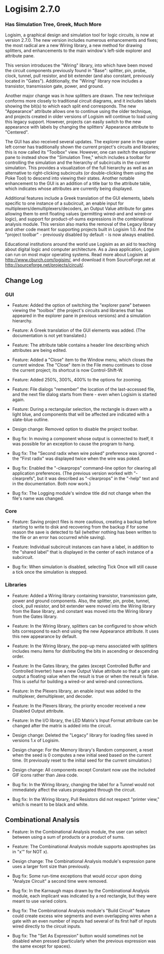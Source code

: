 # Logisim 2.7.0
### Has Simulation Tree, Greek, Much More

Logisim, a graphical design and simulation tool for logic circuits, is now at version 2.7.0. The new version includes numerous enhancements and fixes; the most radical are a new Wiring library, a new method for drawing splitters, and enhancements to the main window's left-side explorer and attribute pane.

This version introduces the "Wiring" library, into which have been moved the circuit components previously found in "Base": splitter, pin, probe, clock, tunnel, pull resistor, and bit extender (and also constant, previously located in "Gates"). Additionally, the "Wiring" library now includes a transistor, transmission gate, power, and ground.

Another major change was in how splitters are drawn. The new technique conforms more closely to traditional circuit diagrams, and it includes labels showing the bit(s) to which each split end corresponds. The new "Appearance" attribute allows one to continue using the older technique, and projects created in older versions of Logisim will continue to load using this legacy support. However, projects can easily switch to the new appearance with labels by changing the splitters' Appearance attribute to "Centered".

The GUI has also received several updates. The explorer pane in the upper left corner has traditionally shown the current project's circuits and libraries; this is now called its "Toolbox" view. However, one can switch the explorer pane to instead show the "Simulation Tree," which includes a toolbar for controlling the simulation and the hierarchy of subcircuits in the current simulation. This provides a visualization of the full hierarchy as well as an alternative to right-clicking subcircuits (or double-clicking them using the Poke Tool) to descend into viewing their states. Another notable enhancement to the GUI is an addition of a title bar to the attribute table, which indicates whose attributes are currently being displayed.

Additional features include a Greek translation of the GUI elements, labels specific to one instance of a subcircuit, an enable input for multiplexers/demultiplexers/decoders, an Output Value attribute for gates allowing them to emit floating values (permitting wired-and and wired-or logic), and support for product-of-sums expressions in the combinational analysis module. This version also marks the removal of the Legacy library and other code meant for supporting projects built in Logisim 1.0. And the "project toolbar" - previously disabled by default - is now always enabled.

Educational institutions around the world use Logisim as an aid to teaching about digital logic and computer architecture. As a Java application, Logisim can run on most major operating systems. Read more about Logisim at http://www.cburch.com/logisim/, and download it from SourceForge.net at http://sourceforge.net/projects/circuit/.

## Change Log
### GUI

- Feature: Added the option of switching the "explorer pane" between viewing the "toolbox" (the project's circuits and libraries that has appeared in the explorer pane in previous versions) and a simulation hierarchy.

- Feature: A Greek translation of the GUI elements was added. (The documentation is not yet translated.)

- Feature: The attribute table contains a header line describing which attributes are being edited.

- Feature: Added a "Close" item to the Window menu, which closes the current window. The "Close" item in the File menu continues to close the current project; its shortcut is now Control-Shift-W.

- Feature: Added 250%, 300%, 400% to the options for zooming.

- Feature: File dialogs "remember" the location of the last-accessed file, and the next file dialog starts from there - even when Logisim is started again.

- Feature: During a rectangular selection, the rectangle is drawn with a light blue, and components that will be affected are indicated with a slate-blue outline.

- Design change: Removed option to disable the project toolbar.

- Bug fix: In moving a component whose output is connected to itself, it was possible for an exception to cause the program to hang.

- Bug fix: The "Second radix when wire poked" preference was ignored - the "First radix" was displayed twice when the wire was poked.

- Bug fix: Enabled the "-clearprops" command-line option for clearing all application preferences. (The previous version worked with "-clearprefs", but it was described as "-clearprops" in the "-help" text and in the documentation. Both now work.)

- Bug fix: The Logging module's window title did not change when the file's name was changed.

### Core

- Feature: Saving project files is more cautious, creating a backup before starting to write to disk and recovering from the backup if for some reason the save is detected to fail (whether nothing has been written to the file or an error has occurred while saving).

- Feature: Individual subcircuit instances can have a label, in addition to the "shared label" that is displayed in the center of each instance of a subcircuit.

- Bug fix: When simulation is disabled, selecting Tick Once will still cause a tick once the simulation is stepped.

### Libraries

- Feature: Added a Wiring library containing transistor, transmission gate, power and ground components. Also, the splitter, pin, probe, tunnel, clock, pull resistor, and bit extender were moved into the Wiring library from the Base library, and constant was moved into the Wiring library from the Gates library.

- Feature: In the Wiring library, splitters can be configured to show which bits correspond to each end using the new Appearance attribute. It uses this new appearance by default.

- Feature: In the Wiring library, the pop-up menu associated with splitters includes menu items for distributing the bits in ascending or descending order.

- Feature: In the Gates library, the gates (except Controlled Buffer and Controlled Inverter) have a new Output Value attribute so that a gate can output a floating value when the result is true or when the result is false. This is useful for building a wired-or and wired-and connections.

- Feature: In the Plexers library, an enable input was added to the multiplexer, demultiplexer, and decoder.

- Feature: In the Plexers library, the priority encoder received a new Disabled Output attribute.

- Feature: In the I/O library, the LED Matrix's Input Format attribute can be changed after the matrix is added into the circuit.

- Design change: Deleted the "Legacy" library for loading files saved in versions 1.x of Logisim.

- Design change: For the Memory library's Random component, a reset when the seed is 0 computes a new initial seed based on the current time. (It previously reset to the initial seed for the current simulation.)

- Design change: All components except Constant now use the included GIF icons rather than Java code.

- Bug fix: In the Wiring library, changing the label for a Tunnel would not immediately affect the values propagated through the circuit.

- Bug fix: In the Wiring library, Pull Resistors did not respect "printer view," which is meant to be black and white.

## Combinational Analysis

- Feature: In the Combinational Analysis module, the user can select between using a sum of products or a product of sums.

- Feature: The Combinational Analysis module supports apostrophes (as in "x'" for NOT x).

- Design change: The Combinational Analysis module's expression pane uses a larger font size than previously.

- Bug fix: Some run-time exceptions that would occur upon doing "Analyze Circuit" a second time were removed.

- Bug fix: In the Karnaugh maps drawn by the Combinational Analysis module, each implicant was indicated by a red rectangle, but they were meant to use varied colors.

- Bug fix: The Combinational Analysis module's "Build Circuit" feature could create excess wire segments and even overlapping wires when a gate with an even number of inputs had several of its first half of inputs wired directly to the circuit inputs.

- Bug fix: The "Set As Expression" button would sometimes not be disabled when pressed (particularly when the previous expression was the same except for spaces).
